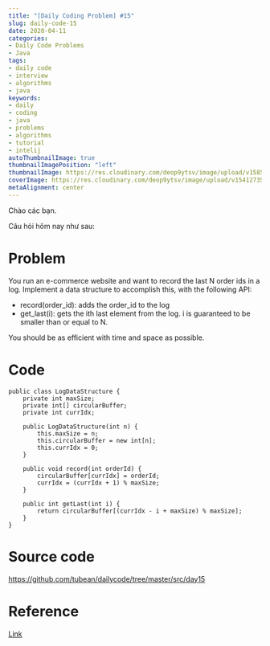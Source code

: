 ```yaml
---
title: "[Daily Coding Problem] #15"
slug: daily-code-15
date: 2020-04-11
categories:
- Daily Code Problems
- Java
tags:
- daily code
- interview
- algorithms
- java
keywords:
- daily
- coding
- java
- problems
- algorithms
- tutorial
- intelij
autoThumbnailImage: true
thumbnailImagePosition: "left"
thumbnailImage: https://res.cloudinary.com/deop9ytsv/image/upload/v1585475653/daily-code.png
coverImage: https://res.cloudinary.com/deop9ytsv/image/upload/v1541273502/Black_flag.svg.png
metaAlignment: center
---
```

Chào các bạn.

Câu hỏi hôm nay như sau:
# Problem
>
You run an e-commerce website and want to record the last N order ids in a log. Implement a data structure to accomplish this, with the following API:
>
- record(order_id): adds the order_id to the log
- get_last(i): gets the ith last element from the log. i is guaranteed to be smaller than or equal to N.
>
You should be as efficient with time and space as possible.

# Code

```
public class LogDataStructure {
    private int maxSize;
    private int[] circularBuffer;
    private int currIdx;

    public LogDataStructure(int n) {
        this.maxSize = n;
        this.circularBuffer = new int[n];
        this.currIdx = 0;
    }

    public void record(int orderId) {
        circularBuffer[currIdx] = orderId;
        currIdx = (currIdx + 1) % maxSize;
    }

    public int getLast(int i) {
        return circularBuffer[(currIdx - i + maxSize) % maxSize];
    }
}
```

# Source code
https://github.com/tubean/dailycode/tree/master/src/day15

# Reference
[Link](https://www.cnblogs.com/lz87/p/10111902.html)
